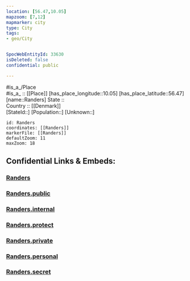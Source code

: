 ```yaml
---
location: [56.47,10.05] 
mapzoom: [7,12] 
mapmarker: city 
type: City
tags:
- geo/City


SpocWebEntityId: 33630
isDeleted: false
confidential: public

---
```

#is_a_/Place  
#is_a_ :: [[Place]] 
[has_place_longitude::10.05] 
[has_place_latitude::56.47] 
[name::Randers] 
State ::  
Country :: [[Denmark]]  
[StateId::] 
[Population::] 
[Unknown::] 


```leaflet
id: Randers
coordinates: [[Randers]] 
markerFile: [[Randers]] 
defaultZoom: 11 
maxZoom: 18
```


## Confidential Links & Embeds: 

### [Randers](/_Standards/Earth/Continent/Europe/Europe~North/Denmark/Regions~Denmark/Midtjylland/City/Randers.md) 

### [Randers.public](/_public/Earth/Continent/Europe/Europe~North/Denmark/Regions~Denmark/Midtjylland/City/Randers.public.md) 

### [Randers.internal](/_internal/Earth/Continent/Europe/Europe~North/Denmark/Regions~Denmark/Midtjylland/City/Randers.internal.md) 

### [Randers.protect](/_protect/Earth/Continent/Europe/Europe~North/Denmark/Regions~Denmark/Midtjylland/City/Randers.protect.md) 

### [Randers.private](/_private/Earth/Continent/Europe/Europe~North/Denmark/Regions~Denmark/Midtjylland/City/Randers.private.md) 

### [Randers.personal](/_personal/Earth/Continent/Europe/Europe~North/Denmark/Regions~Denmark/Midtjylland/City/Randers.personal.md) 

### [Randers.secret](/_secret/Earth/Continent/Europe/Europe~North/Denmark/Regions~Denmark/Midtjylland/City/Randers.secret.md)

